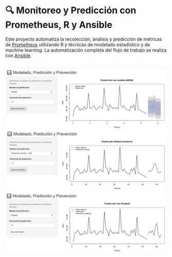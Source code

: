 # 🔍 Monitoreo y Predicción con Prometheus, R y Ansible

Este proyecto automatiza la recolección, análisis y predicción de métricas de [Prometheus](https://prometheus.io/) utilizando R y técnicas de modelado estadístico y de machine learning. La automatización completa del flujo de trabajo se realiza con [Ansible](https://www.ansible.com/). 


![Predicción ARIMA](arima.JPG)
![Predicción ARIMA](armonico.JPG)
![Predicción ARIMA](prophet.JPG)
---

